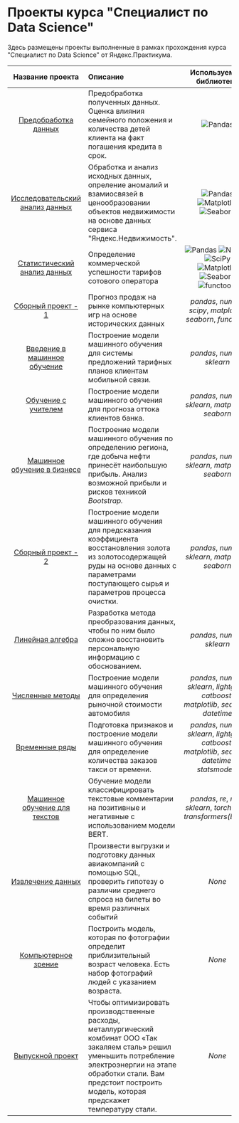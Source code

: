 # Проекты курса "Специалист по Data Science"

Здесь размещены проекты выполненные в рамках прохождения курса "Специалист по Data Science" от Яндекс.Практикума.

| Название проекта | Описание | Используемые библиотеки | 
| :----------------------: | :---------------------- | :----------------------: |
| [Предобработка данных](01_preprocessing) | Предобработка полученных данных. Оценка влияния семейного положения и количества детей клиента на факт погашения кредита в срок. | ![Pandas](https://img.shields.io/badge/Pandas-1.2-blue.svg)  |
| [Исследовательский анализ данных](02_exploratory_data_analysis) | Обработка и анализ исходных данных, опреление аномалий и взамиосвязей в ценообразовании объектов недвижимости на основе данных сервиса "Яндекс.Недвижимость".| ![Pandas](https://img.shields.io/badge/Pandas-1.2-blue.svg) ![Matplotlib](https://img.shields.io/badge/matplotlib-3.4-white.svg) ![Seaborn](https://img.shields.io/badge/seaborn-0.11-green.svg)  |
| [Статистический анализ данных](03_statistical) | Определение коммерческой успешности тарифов сотового оператора | ![Pandas](https://img.shields.io/badge/Pandas-1.2-blue.svg) ![NumPy](https://img.shields.io/badge/NumPy-1.19-cyan.svg) ![SciPy](https://img.shields.io/badge/SciPy-1.6.0-darkblue.svg) ![Matplotlib](https://img.shields.io/badge/matplotlib-3.4-white.svg) ![Seaborn](https://img.shields.io/badge/seaborn-0.11-green.svg) ![functools](https://img.shields.io/badge/functools-_-gray.svg)|
| [Сборный проект - 1](04_first_combined) | Прогноз продаж на рынке компьютерных игр на основе исторических данных | *pandas*, *numpy*, *scipy*, *matplotlib*, *seaborn*, *functools* |
| [Введение в машинное обучение](05_intro_ML) | Построение модели машинного обучения для системы предложений тарифных планов клиентам мобильной связи. | *pandas*, *numpy*, *sklearn* |
| [Обучение с учителем](06_ML) | Построение модели машинного обучения для прогноза оттока клиентов банка. | *pandas*, *numpy*, *sklearn*, *matplotlib*, *seaborn* |
| [Машинное обучение в бизнесе](07_business_ML) | Построение модели машинного обучения по определению региона, где добыча нефти принесёт наибольшую прибыль. Анализ возможной прибыли и рисков техникой *Bootstrap.* | *pandas*, *numpy*, *sklearn*, *matplotlib*, *seaborn* |
| [Сборный проект - 2](08_second_combined) | Построение модели машинного обучения для предсказания коэффициента восстановления золота из золотосодержащей руды на основе данных с параметрами поступающего сырья и параметров процесса очистки. | *pandas*, *numpy*, *sklearn*, *matplotlib*, *seaborn* |
| [Линейная алгебра](09_lin_al) | Разработка метода преобразования данных, чтобы по ним было сложно восстановить персональную информацию с обоснованием. | *pandas*, *numpy*, *sklearn* |
| [Численные методы](10_numerical_analysis) | Построение модели машинного обучения для определения рыночной стоимости автомобиля | *pandas*, *numpy*, *sklearn*, *lightgbm*, *catboost*, *matplotlib*, *seaborn*, *datetime* |
| [Временные ряды](11_time_series) | Подготовка признаков и построение модели машинного обучения для определение количества заказов такси от времени. | *pandas*, *numpy*, *sklearn*, *lightgbm*, *catboost*, *matplotlib*, *seaborn*, *datetime*, *statsmodels* |
| [Машинное обучение для текстов](12_NLP) | Обучение модели классифицировать текстовые комментарии на позитивные и негативные с использованием модели BERT. | *pandas*, *re*, *nltk*, *sklearn*, *torch*, *nltk*, *transformers(BERT)* |
| [Извлечение данных](13_SQL) | Произвести выгрузки и подготовку данных авиакомпаний с помощью SQL, проверить гипотезу о различии среднего спроса на билеты во время различных событий | *None* |
| [Компьютерное зрение](14_CV) | Построить модель, которая по фотографии определит приблизительный возраст человека. Есть набор фотографий людей с указанием возраста.	| *None* |
| [Выпускной проект](15_final) | Чтобы оптимизировать производственные расходы, металлургический комбинат ООО «Так закаляем сталь» решил уменьшить потребление электроэнергии на этапе обработки стали. Вам предстоит построить модель, которая предскажет температуру стали. | *None* |
